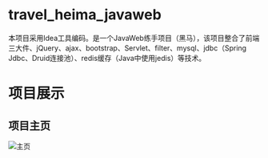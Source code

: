# travel_heima_javaweb
本项目采用Idea工具编码。是一个JavaWeb练手项目（黑马），该项目整合了前端三大件、jQuery、ajax、bootstrap、Servlet、filter、mysql、jdbc（Spring Jdbc、Druid连接池）、redis缓存（Java中使用jedis）等技术。

# 项目展示
## 项目主页
![主页](https://s1.ax1x.com/2020/08/07/afIqU0.png)


